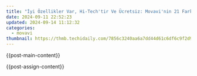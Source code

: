 ```yaml
---
title: "İyi Özellikler Var, Hi-Tech'tir Ve Ücretsiz: Movavi'nin 21 Farklı Yenilenebilirüşün IP Kameraları"
date: 2024-09-11 22:52:23
updated: 2024-09-14 11:12:32
categories:
  - movavi
thumbnail: https://thmb.techidaily.com/7856c3240aa6a7dd44d61c6df6c9f2d9b2627d7725655cf83d25b65d4fdc8fb4.png
---
```


{{post-main-content}}

<ins class="adsbygoogle"
     style="display:block"
     data-ad-format="autorelaxed"
     data-ad-client="ca-pub-7571918770474297"
     data-ad-slot="1223367746"></ins>

{{post-assign-content}}

<ins class="adsbygoogle"
     style="display:block"
     data-ad-client="ca-pub-7571918770474297"
     data-ad-slot="8358498916"
     data-ad-format="auto"
     data-full-width-responsive="true"></ins>
